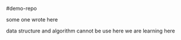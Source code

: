 #demo-repo

some one wrote here

data structure and algorithm cannot be use here
we are learning here





